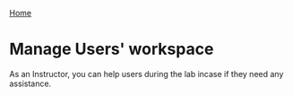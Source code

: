 [Home](./../README.md)

# Manage Users' workspace

As an Instructor, you can help users during the lab incase if they need any assistance. 
